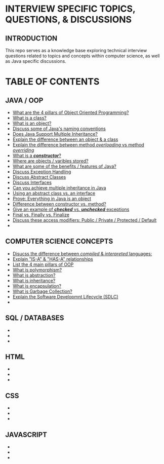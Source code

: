 # INTERVIEW SPECIFIC TOPICS, QUESTIONS, & DISCUSSIONS
## INTRODUCTION
This repo serves as a knowledge base exploring technical interview questions related to topics and concepts
within computer science, as well as Java specific discussions.

# TABLE OF CONTENTS
## JAVA / OOP
* [What are the 4 pillars of Object Oriented Programming?]()
* [What is a class?]()
* [What is an object?]()
* [Discuss some of Java's naming conventions]()
* [Does Java Support Multiple Inheritance?]()
* [Explain the difference between an object & a class]()
* [Explain the difference between method _overloading_ vs method _overriding_]()
* [What is a ***constructor***?]()
* [Where are objects / varibles stored?]()
* [What are some of the benefits / features of Java?]()
* [Discuss Exception Handling]()
* [Discuss Abstract Classes]()
* [Discuss Interfaces]()
* [Can you achieve multiple inheritance in Java]()
* [Using an abstract class vs. an interface]()
* [Prove: Everything in Java is an object]()
* [Difference between constructor vs. method?]()
* [Give an example of ***checked*** vs. ***unchecked*** exceptions]()
* [Final vs. Finally vs. Finalize]()
* [Discuss these access modifiers: Public / Private / Protected / Default]()
* []()

## COMPUTER SCIENCE CONCEPTS
* [Disucss the difference between _compiled_ & _interpreted_ languages:]()
* [Explain "IS-A" & "HAS-A" relationships]()
* [List the 4 main pillars of OOP]()
* [What is polymorphism?]()
* [What is abstraction?]()
* [What is inheritance?]()
* [What is encapsulation?]()
* [What is Garbage Collection?]()
* [Explain the Software Developmnt Lifecycle (SDLC)]()
* []()

## SQL / DATABASES
* []()
* []()
* []()

## HTML
* []()
* []()
* []()

## CSS
* []()
* []()
* []()

## JAVASCRIPT
* []()
* []()
* []()
